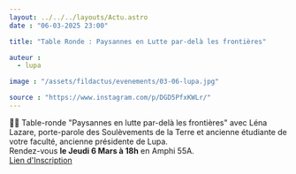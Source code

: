 ```yaml
---
layout: ../../../layouts/Actu.astro
date : "06-03-2025 23:00"

title: "Table Ronde : Paysannes en Lutte par-delà les frontières"

auteur :
  - lupa

image : "/assets/fildactus/evenements/03-06-lupa.jpg"

source : "https://www.instagram.com/p/DGD5PfxKWLr/"
---
```


👩‍🌾 Table-ronde "Paysannes en lutte par-delà les frontières" avec Léna Lazare, porte-parole des Soulèvements de la Terre et ancienne étudiante de votre faculté, ancienne présidente de Lupa.  
Rendez-vous __le Jeudi 6 Mars à 18h__ en Amphi 55A.  
[Lien d'Inscription](https://www.helloasso.com/associations/lupa/adhesions/table-ronde-paysannes-en-lutte-par-dela-les-frontieres-06-03-25)